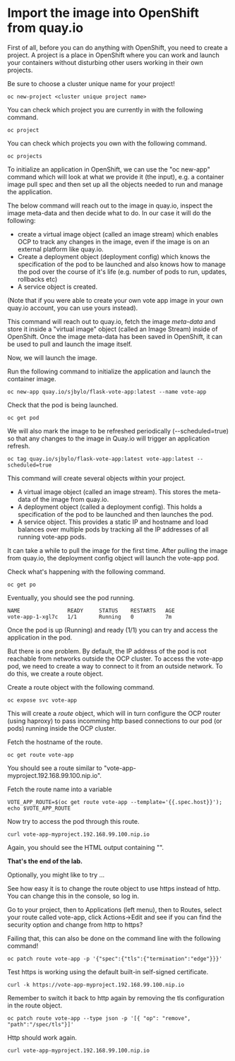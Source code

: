 # Import the image into OpenShift from quay.io 

First of all, before you can do anything with OpenShift, you need to create a project.  A project is a place in OpenShift where you can work and launch your containers without disturbing other users working in their own projects. 

Be sure to choose a cluster unique name for your project!

```
oc new-project <cluster unique project name>
```

You can check which project you are currently in with the following command.

```
oc project
```

You can check which projects you own with the following command.

```
oc projects
```

To initialize an application in OpenShift, we can use the "oc new-app" command which will look at what we provide it (the input), e.g. a container image pull spec and then set up all the objects needed to run and manage the application. 

The below command will reach out to the image in quay.io, inspect the image meta-data and then decide what to do. In our case it will do the following:
- create a virtual image object (called an image stream) which enables OCP to track any changes in the image, even if the image is on an external platform like quay.io.
- Create a deployment object (deployment config) which knows the specification of the pod to be launched and also knows how to manage the pod over the course of it's life (e.g. number of pods to run, updates, rollbacks etc) 
- A service object is created.

(Note that if you were able to create your own vote app image in your own quay.io account, you can use yours instead).

This command will reach out to quay.io, fetch the image _meta-data_ and store it inside a "virtual image" object (called an Image Stream) inside of OpenShift.  Once the image meta-data has been saved in OpenShift, it can be used to pull and launch the image itself.

Now, we will launch the image. 

Run the following command to initialize the application and launch the container image.

```
oc new-app quay.io/sjbylo/flask-vote-app:latest --name vote-app 
```

Check that the pod is being launched.

```
oc get pod
```

We will also mark the image to be refreshed periodically (--scheduled=true) so that any changes to the image in Quay.io will trigger an application refresh. 

```
oc tag quay.io/sjbylo/flask-vote-app:latest vote-app:latest --scheduled=true
```

This command will create several objects within your project.  

- A virtual image object (called an image stream).  This stores the meta-data of the image from quay.io.
- A deployment object (called a deployment config).  This holds a specification of the pod to be launched and then launches the pod.
- A service object.  This provides a static IP and hostname and load balances over multiple pods by tracking all the IP addresses of all running vote-app pods. 

It can take a while to pull the image for the first time.
After pulling the image from quay.io, the deployment config object will launch the vote-app pod. 

Check what's happening with the following command.

```
oc get po
```

Eventually, you should see the pod running.

```
NAME               READY     STATUS    RESTARTS   AGE
vote-app-1-xgl7c   1/1       Running   0          7m
```

Once the pod is up (Running) and ready (1/1) you can try and access the application in the pod.

But there is one problem.  By default, the IP address of the pod is not reachable from networks outside the OCP cluster. To access the vote-app pod, we need to create a way to connect to it from an outside network.  To do this, we create a route object.  

Create a route object with the following command.

```
oc expose svc vote-app
```

This will create a _route_ object, which will in turn configure the OCP router (using haproxy) to pass incomming http based connections to our pod (or pods) running inside the OCP cluster. 

Fetch the hostname of the route.

```
oc get route vote-app 
```

You should see a route similar to "vote-app-myproject.192.168.99.100.nip.io".

Fetch the route name into a variable

```
VOTE_APP_ROUTE=$(oc get route vote-app --template='{{.spec.host}}'); echo $VOTE_APP_ROUTE
```

Now try to access the pod through this route.

```
curl vote-app-myproject.192.168.99.100.nip.io
```
Again, you should see the HTML output containing "<title>Favourite Linux distribution</title>". 

**That's the end of the lab.**

Optionally, you might like to try ...

See how easy it is to change the route object to use https instead of http. 
You can change this in the console, so log in.

Go to your project, then to Applications (left menu), then to Routes, select your route called vote-app, click Actions->Edit and see if you can find the security option and change from http to https?

Failing that, this can also be done on the command line with the following command!

```
oc patch route vote-app -p '{"spec":{"tls":{"termination":"edge"}}}'
```

Test https is working using the default built-in self-signed certificate. 

```
curl -k https://vote-app-myproject.192.168.99.100.nip.io
```

Remember to switch it back to http again by removing the tls configuration in the route object.

```
oc patch route vote-app --type json -p '[{ "op": "remove", "path":"/spec/tls"}]'
```

Http should work again.

```
curl vote-app-myproject.192.168.99.100.nip.io
```

